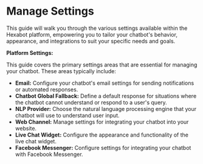 # Manage Settings

This guide will walk you through the various settings available within the Hexabot platform, empowering you to tailor your chatbot's behavior, appearance, and integrations to suit your specific needs and goals.

**Platform Settings:**

This guide covers the primary settings areas that are essential for managing your chatbot. These areas typically include:

* **Email:** Configure your chatbot's email settings for sending notifications or automated responses.
* **Chatbot Global Fallback:** Define a default response for situations where the chatbot cannot understand or respond to a user's query.
* **NLP Provider:** Choose the natural language processing engine that your chatbot will use to understand user input.
* **Web Channel:** Manage settings for integrating your chatbot into your website.
* **Live Chat Widget:** Configure the appearance and functionality of the live chat widget.
* **Facebook Messenger:** Configure settings for integrating your chatbot with Facebook Messenger.
